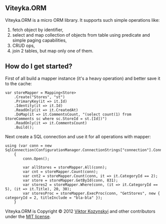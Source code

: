 Viteyka.ORM
--------------------------------
Viteyka.ORM is a micro ORM library. It supports such simple operations like:
1) fetch object by identifier, 
2) select and map collection of objects from table using predicate and simple paging capabilities,
3) CRUD ops,
4) join 2 tables, but map only one of them. 

How do I get started?
--------------------------------
First of all build a mapper instance (it's a heavy operation) and better save it to the cache:

	var storeMapper = Mapping<Store>
        .Create("Stores", "st")
        .PrimaryKey(it => it.Id)
        .Identity(it => it.Id)
        .ReadOnly(it => it.CreatedAt)
        .DoMap(it => it.CommentsCount, "(select count(1) from StoreComments sc where sc.StoreId = st.[Id])")
        .ReadOnly(it => it.CommentsCount)
        .Build();

Next create a SQL connection and use it for all operations with mapper:

	using (var conn = new SqlConnection(ConfigurationManager.ConnectionStrings["connection"].ConnectionString))
        {
            conn.Open();

            var allStores = storeMapper.All(conn);
            var cnt = storeMapper.Count(conn);
            var cnt2 = storeMapper.Count(conn, it => it.CategoryId == 2);
            var store = storeMapper.GetById(conn, 831);
            var stores2 = storeMapper.Where(conn, (it => it.CategoryId == 5), (it => it.Title), 20, 30);
            var storesProc = storeMapper.ExecProc(conn, "GetStores", new { categoryId = 2, titleInclude = "bla-bla" });
        }

Viteyka.ORM is Copyright &copy; 2012 [Viktor Kozynskyi](mailto://viktor.kozynskyi@gmail.com) and other contributors under the [MIT license](LICENSE.txt).